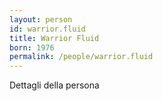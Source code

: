 ```yaml
---
layout: person
id: warrior.fluid
title: Warrior Fluid
born: 1976
permalink: /people/warrior.fluid
---
```


Dettagli della persona 